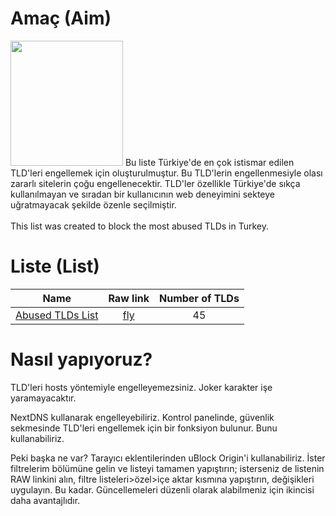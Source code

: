 # Amaç (Aim)
<img src="https://creazilla-store.fra1.digitaloceanspaces.com/cliparts/3153986/internet-clipart-md.png" width="180" height="200"/>
Bu liste Türkiye'de en çok istismar edilen TLD'leri engellemek için oluşturulmuştur. Bu TLD'lerin engellenmesiyle olası zararlı sitelerin
çoğu engellenecektir.
TLD'ler özellikle Türkiye'de sıkça kullanılmayan ve sıradan bir kullanıcının web deneyimini sekteye uğratmayacak
şekilde özenle seçilmiştir.

<br>
<br>This list was created to block the most abused TLDs in Turkey.

# Liste (List)
|Name|Raw link|Number of TLDs|
| ---- | :------: | :---------------: |
[Abused TLDs List](https://github.com/yildizyan/tlds/blob/main/abused-tlds-list)|[fly](https://raw.githubusercontent.com/yildizyan/tlds/main/abused-tlds-list)|45|

# Nasıl yapıyoruz?
TLD'leri hosts yöntemiyle engelleyemezsiniz. Joker karakter işe yaramayacaktır.

NextDNS kullanarak engelleyebiliriz. Kontrol panelinde, güvenlik sekmesinde TLD'leri engellemek için bir fonksiyon bulunur. Bunu kullanabiliriz.

Peki başka ne var?
Tarayıcı eklentilerinden uBlock Origin'i kullanabiliriz.
İster filtrelerim bölümüne gelin ve listeyi tamamen yapıştırın; isterseniz de listenin RAW linkini alın, filtre listeleri>özel>içe aktar kısmına yapıştırın, değişikleri uygulayın. Bu kadar. Güncellemeleri düzenli olarak alabilmeniz için ikincisi daha avantajlıdır.
